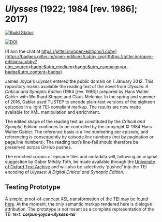 # _Ulysses_ (1922; 1984 [rev. 1986]; 2017)

[![Build Status](https://travis-ci.org/open-editions/corpus-joyce-ulysses-tei.svg?branch=master)](https://travis-ci.org/open-editions/corpus-joyce-ulysses-tei)

[![DOI](https://zenodo.org/badge/79138597.svg)](https://zenodo.org/badge/latestdoi/79138597)

[![Join the chat at https://gitter.im/open-editions/Lobby](https://badges.gitter.im/open-editions/Lobby.svg)](https://gitter.im/open-editions/Lobby?utm_source=badge&utm_medium=badge&utm_campaign=pr-badge&utm_content=badge)

James Joyce's _Ulysses_ entered the public domain on 1 January 2012. This repository makes available the reading text of the novel from _Ulysses: A Critical and Synoptic Edition_ (1984 [rev. 1986]) prepared by Hans Walter Gabler with Wolfhard Steppe and Claus Melchior. In the spring and summer of 2016, Gabler used TUSTEP to encode plain-text versions of the eighteen episodes in a light TEI-compliant markup. The results are now made available for XML manipulation and enrichment.

The edited shape of the reading text as constituted by the _Critical and Synoptic Edition_ continues to be controlled by the copyright © 1984 Hans Walter Gabler. The reference basis is a line numbering per episode, and referencing is consequently by episode.line numbers (not by pagination or page.line numbers). The reading text’s line-fall should therefore be preserved across GitHub pushes.

The enriched corpus of episode files and metadata will, following an original suggestion by Gábor Mihály Tóth, be made available through the [University of Oxford Text Archive](https://ota.ox.ac.uk/) and will also be selectively ‘pushed’ into the TEI encoding of _Ulysses: A Digital Critical and Synoptic Edition_.

## Testing Prototype

[A simple, proof-of-concept XSL transformation of the TEI may be found here](https://ulysses-tei.netlify.com/). At the moment, the only semantic markup rendered here is dialogue attribution. The prototype is not meant as a complete representation of the TEI text.
                                                                      ***corpus-joyce-ulysses-tei***
